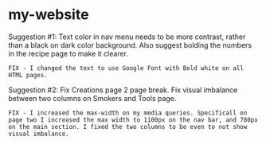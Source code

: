 # my-website

Suggestion #1: Text color in nav menu needs to be more contrast, rather than a black on dark color background. Also suggest bolding the numbers in the recipe page to make it clearer. 

    FIX - I changed the text to use Google Font with Bold white on all HTML pages. 

Suggestion #2: Fix Creations page 2 page break. Fix visual imbalance between two columns on Smokers and Tools page. 

    FIX - I increased the max-width on my media queries. Specificall on page two I increased the max width to 1100px on the nav bar, and 780px on the main section. I fixed the two columns to be even to not show visual imbalance. 